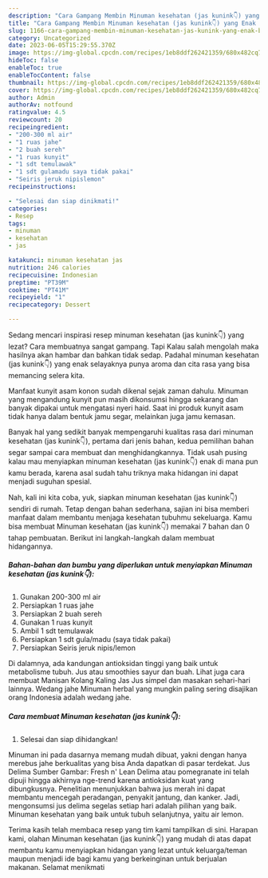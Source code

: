 ```yaml
---
description: "Cara Gampang Membin Minuman kesehatan (jas kunink👇) yang Enak Banget"
title: "Cara Gampang Membin Minuman kesehatan (jas kunink👇) yang Enak Banget"
slug: 1166-cara-gampang-membin-minuman-kesehatan-jas-kunink-yang-enak-banget
category: Uncategorized
date: 2023-06-05T15:29:55.370Z
image: https://img-global.cpcdn.com/recipes/1eb8ddf262421359/680x482cq70/minuman-kesehatan-jas-kunink-foto-resep-utama.jpg
hideToc: false
enableToc: true
enableTocContent: false
thumbnail: https://img-global.cpcdn.com/recipes/1eb8ddf262421359/680x482cq70/minuman-kesehatan-jas-kunink-foto-resep-utama.jpg
cover: https://img-global.cpcdn.com/recipes/1eb8ddf262421359/680x482cq70/minuman-kesehatan-jas-kunink-foto-resep-utama.jpg
author: Admin
authorAv: notfound
ratingvalue: 4.5
reviewcount: 20
recipeingredient:
- "200-300 ml air"
- "1 ruas jahe"
- "2 buah sereh"
- "1 ruas kunyit"
- "1 sdt temulawak"
- "1 sdt gulamadu saya tidak pakai"
- "Seiris jeruk nipislemon"
recipeinstructions:

- "Selesai dan siap dinikmati!"
categories:
- Resep
tags:
- minuman
- kesehatan
- jas

katakunci: minuman kesehatan jas 
nutrition: 246 calories
recipecuisine: Indonesian
preptime: "PT39M"
cooktime: "PT41M"
recipeyield: "1"
recipecategory: Dessert

---
```



Sedang mencari inspirasi resep minuman kesehatan (jas kunink👇) yang lezat? Cara membuatnya sangat gampang. Tapi Kalau salah mengolah maka hasilnya akan hambar dan bahkan tidak sedap. Padahal minuman kesehatan (jas kunink👇) yang enak selayaknya punya aroma dan cita rasa yang bisa memancing selera kita.


Manfaat kunyit asam konon sudah dikenal sejak zaman dahulu. Minuman yang mengandung kunyit pun masih dikonsumsi hingga sekarang dan banyak dipakai untuk mengatasi nyeri haid. Saat ini produk kunyit asam tidak hanya dalam bentuk jamu segar, melainkan juga jamu kemasan.

Banyak hal yang sedikit banyak mempengaruhi kualitas rasa dari minuman kesehatan (jas kunink👇), pertama dari jenis bahan, kedua pemilihan bahan segar sampai cara membuat dan menghidangkannya. Tidak usah pusing kalau mau menyiapkan minuman kesehatan (jas kunink👇) enak di mana pun kamu berada, karena asal sudah tahu triknya maka hidangan ini dapat menjadi suguhan spesial.


Nah, kali ini kita coba, yuk, siapkan minuman kesehatan (jas kunink👇) sendiri di rumah. Tetap dengan bahan sederhana, sajian ini bisa memberi manfaat dalam membantu menjaga kesehatan tubuhmu sekeluarga. Kamu bisa membuat Minuman kesehatan (jas kunink👇) memakai 7 bahan dan 0 tahap pembuatan. Berikut ini langkah-langkah dalam membuat hidangannya.

<!--inarticleads1-->

##### Bahan-bahan dan bumbu yang diperlukan untuk menyiapkan Minuman kesehatan (jas kunink👇):

1. Gunakan 200-300 ml air
1. Persiapkan 1 ruas jahe
1. Persiapkan 2 buah sereh
1. Gunakan 1 ruas kunyit
1. Ambil 1 sdt temulawak
1. Persiapkan 1 sdt gula/madu (saya tidak pakai)
1. Persiapkan Seiris jeruk nipis/lemon


Di dalamnya, ada kandungan antioksidan tinggi yang baik untuk metabolisme tubuh. Jus atau smoothies sayur dan buah. Lihat juga cara membuat Manisan Kolang Kaling Jas Jus simpel dan masakan sehari-hari lainnya. Wedang jahe Minuman herbal yang mungkin paling sering disajikan orang Indonesia adalah wedang jahe. 

<!--inarticleads2-->

##### Cara membuat Minuman kesehatan (jas kunink👇):


1. Selesai dan siap dihidangkan!

Minuman ini pada dasarnya memang mudah dibuat, yakni dengan hanya merebus jahe berkualitas yang bisa Anda dapatkan di pasar terdekat. Jus Delima Sumber Gambar: Fresh n&#39; Lean Delima atau pomegranate ini telah dipuji hingga akhirnya nge-trend karena antioksidan kuat yang dibungkusnya. Penelitian menunjukkan bahwa jus merah ini dapat membantu mencegah peradangan, penyakit jantung, dan kanker. Jadi, mengonsumsi jus delima segelas setiap hari adalah pilihan yang baik. Minuman kesehatan yang baik untuk tubuh selanjutnya, yaitu air lemon. 

Terima kasih telah membaca resep yang tim kami tampilkan di sini. Harapan kami, olahan Minuman kesehatan (jas kunink👇) yang mudah di atas dapat membantu kamu menyiapkan hidangan yang lezat untuk keluarga/teman maupun menjadi ide bagi kamu yang berkeinginan untuk berjualan makanan. Selamat menikmati
